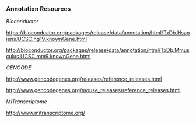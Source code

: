 ### Annotation Resources ###

*Bioconductor*

https://bioconductor.org/packages/release/data/annotation/html/TxDb.Hsapiens.UCSC.hg19.knownGene.html

http://bioconductor.org/packages/release/data/annotation/html/TxDb.Mmusculus.UCSC.mm9.knownGene.html

*GENCODE*

http://www.gencodegenes.org/releases/reference_releases.html

http://www.gencodegenes.org/mouse_releases/reference_releases.html

*MiTranscriptome*

http://www.mitranscriptome.org/
